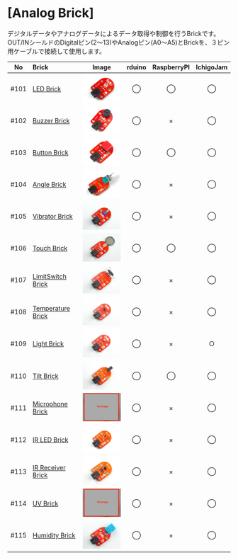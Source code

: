 # [Analog Brick]

デジタルデータやアナログデータによるデータ取得や制御を行うBrickです。
<br>
OUT/INシールドのDigitalピン(2〜13)やAnalogピン(A0〜A5)とBrickを、３ピン用ケーブルで接続して使用します。



|No|Brick|Image|rduino|RaspberryPI|IchigoJam|
|:--:|:--|:--:|:--:|:--:|:--:|
|#101|[LED Brick](101_brick_analog_led.md)|<img src="/img/100_analog/product/101_led_product.jpg" width="150">|◯|◯|◯|
|#102|[Buzzer Brick](102_brick_analog_buzzer.md)|<img src="/img/100_analog/product/102_buzzer_product.jpg" width="150">|◯|×|◯|
|#103|[Button Brick](103_brick_analog_button.md)|<img src="/img/100_analog/product/103_button_product.jpg" width="150">|◯|◯|◯|
|#104|[Angle Brick](104_brick_analog_angle.md)| <img src="/img/100_analog/product/104_angle_product.jpg" width="150">|◯|×|◯|
|#105|[Vibrator Brick](105_brick_analog_vibrator.md) |<img src="/img/100_analog/product/105_vibrator_product.jpg" width="150">|◯|×|◯|
|#106|[Touch Brick](106_brick_analog_touch.md) |<img src="/img/100_analog/product/106_touch_product.jpg" width="150">|◯|◯|◯|
|#107|[LimitSwitch Brick](107_brick_analog_limitswitch.md)| <img src="/img/100_analog/product/107_limitswitch_product.jpg" width="150">|◯|×|◯|
|#108|[Temperature Brick](108_brick_analog_temp.md) | <img src="/img/100_analog/product/108_temperature_product.jpg" width="150">|◯|×|◯|
|#109|[Light Brick](109_brick_analog_light.md) |<img src="/img/100_analog/product/109_ambientlight_product.jpg" width="150">|◯|×|○|
|#110|[Tilt Brick](110_brick_analog_tilt.md) |<img src="/img/100_analog/product/110_tilt_product.jpg" width="150">|◯|◯|◯|
|#111|[Microphone Brick](111_brick_analog_mic.md) |<img src="/img/100_analog/product/111_mic_product.jpg" width="150">|◯|×|◯|
|#112|[IR LED Brick](112_brick_analog_ir_led.md)| <img src="/img/100_analog/product/112_ir_product.jpg" width="150">|◯|×|◯| 
|#113|[IR Receiver Brick](113_brick_analog_ir_receive.md) |<img src="/img/100_analog/product/113_ir_receiver_product.jpg" width="150">|◯|×|◯|
|#114|[UV Brick](114_brick_analog_uv.md) |<img src="/img/100_analog/product/114_uv_product.jpg" width="150"> |◯|×|◯|
|#115|[Humidity Brick](115_brick_analog_humidity.md) |<img src="/img/100_analog/product/115_humidity_product.jpg" width="150">|◯|×|◯|

